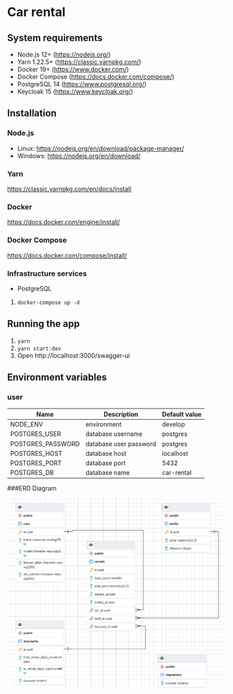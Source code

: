 # Car rental

## System requirements

- Node.js 12+ (https://nodejs.org/)
- Yarn 1.22.5+ (https://classic.yarnpkg.com/)
- Docker 19+ (https://www.docker.com/)
- Docker Compose (https://docs.docker.com/compose/)
- PostgreSQL 14 (https://www.postgresql.org/)
- Keycloak 15 (https://www.keycloak.org/)


## Installation

### Node.js

- Linux: https://nodejs.org/en/download/package-manager/
- Windows: https://nodejs.org/en/download/

### Yarn

https://classic.yarnpkg.com/en/docs/install

### Docker

https://docs.docker.com/engine/install/

### Docker Compose

https://docs.docker.com/compose/install/

### Infrastructure services

- PostgreSQL

1. `docker-compose up -d`

## Running the app

1. `yarn`
1. `yarn start:dev`
1. Open http://localhost:3000/swagger-ui

## Environment variables

### user
| Name              | Description            | Default value |
|-------------------|------------------------|---------------|
| NODE_ENV          | environment            | develop       |
| POSTGRES_USER     | database username      | postgres      |
| POSTGRES_PASSWORD | database user password | postgres      |
| POSTGRES_HOST     | database host          | localhost     |
| POSTGRES_PORT     | database port          | 5432          |
| POSTGRES_DB       | database name          | car-rental    |

###ERD Diagram

![ERD](./static/image.png)
